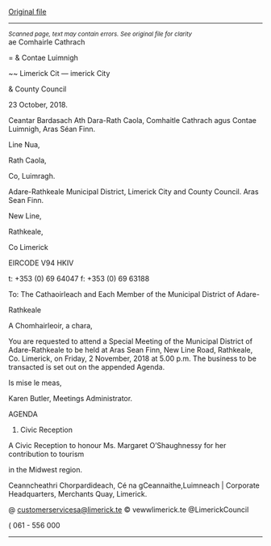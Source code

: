 [Original file](https://www.limerick.ie/sites/default/files/media/documents/2018-10/00%20Agenda%202nd%20November%2C%202018.pdf)

---
*<small>Scanned page, text may contain errors. See original file for clarity</small>*  
ae Comhairle Cathrach

= & Contae Luimnigh

~~ Limerick Cit
— imerick City

& County Council

23 October, 2018.

Ceantar Bardasach Ath Dara-Rath Caola,
Comhaitle Cathrach agus Contae Luimnigh,
Aras Séan Finn.

Line Nua,

Rath Caola,

Co, Luimragh.

Adare-Rathkeale Municipal District,
Limerick City and County Council.
Aras Sean Finn.

New Line,

Rathkeale,

Co Limerick

EIRCODE V94 HKIV

t: +353 (0) 69 64047
f: +353 (0) 69 63188

To: The Cathaoirleach and Each Member of the Municipal District of Adare-

Rathkeale

A Chomhairleoir, a chara,

You are requested to attend a Special Meeting of the Municipal District of Adare-Rathkeale to be
held at Aras Sean Finn, New Line Road, Rathkeale, Co. Limerick, on Friday, 2 November, 2018 at
5.00 p.m. The business to be transacted is set out on the appended Agenda.

Is mise le meas,

Karen Butler,
Meetings Administrator.

AGENDA

1. Civic Reception

A Civic Reception to honour Ms. Margaret O’Shaughnessy for her contribution to tourism

in the Midwest region.

Ceanncheathri Chorpardideach, Cé na gCeannaithe,Luimneach |
Corporate Headquarters, Merchants Quay, Limerick.

@ customerservicesa@limerick.te
© vewwlimerick.te
@LimerickCouncil

( 061 - 556 000


---
